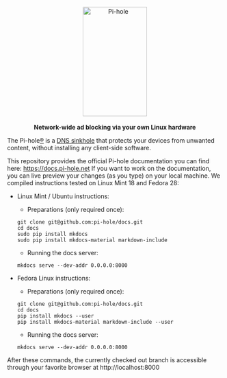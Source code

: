 <p align="center">
<a href="https://pi-hole.net"><img src="https://pi-hole.github.io/graphics/Vortex/Vortex_with_text.png" width="150" height="255" alt="Pi-hole"></a>
<br/><br/>
<b>Network-wide ad blocking via your own Linux hardware</b><br/>
</p>

The Pi-hole[®](https://pi-hole.net/trademark-rules-and-brand-guidelines/) is a [DNS sinkhole](https://en.wikipedia.org/wiki/DNS_Sinkhole) that protects your devices from unwanted content, without installing any client-side software.

This repository provides the official Pi-hole documentation you can find here: https://docs.pi-hole.net
If you want to work on the documentation, you can live preview your changes (as you type) on your local machine. We compiled instructions tested on Linux Mint 18 and Fedora 28:

- Linux Mint / Ubuntu instructions:
   - Preparations (only required once):
   ```
   git clone git@github.com:pi-hole/docs.git
   cd docs
   sudo pip install mkdocs
   sudo pip install mkdocs-material markdown-include
   ```
   - Running the docs server:
   ```
   mkdocs serve --dev-addr 0.0.0.0:8000
   ```

- Fedora Linux instructions:
   - Preparations (only required once):
   ```
   git clone git@github.com:pi-hole/docs.git
   cd docs
   pip install mkdocs --user
   pip install mkdocs-material markdown-include --user
   ```
   - Running the docs server:
   ```
   mkdocs serve --dev-addr 0.0.0.0:8000
   ```

After these commands, the currently checked out branch is accessible through your favorite browser at http://localhost:8000
